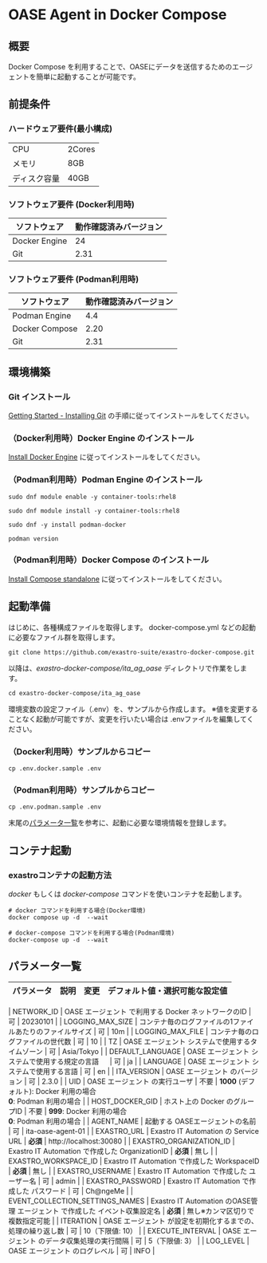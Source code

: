 # OASE Agent in Docker Compose  
## 概要   
Docker Compose を利用することで、OASEにデータを送信するためのエージェントを簡単に起動することが可能です。  

## 前提条件


### ハードウェア要件(最小構成)

|              |        |
| ------------ | ------ |
| CPU          | 2Cores |
| メモリ       | 8GB    |
| ディスク容量 | 40GB   |

### ソフトウェア要件 (Docker利用時)

| ソフトウェア  | 動作確認済みバージョン |
| ------------- | ---------------------- |
| Docker Engine | 24                     |
| Git           | 2.31                   |

### ソフトウェア要件 (Podman利用時)

| ソフトウェア   | 動作確認済みバージョン |
| -------------- | ---------------------- |
| Podman Engine  | 4.4                    |
| Docker Compose | 2.20                   |
| Git            | 2.31                   |

## 環境構築

### Git インストール

[Getting Started - Installing Git](https://git-scm.com/book/en/v2/Getting-Started-Installing-Git) の手順に従ってインストールをしてください。

### （Docker利用時）Docker Engine のインストール

[Install Docker Engine](https://docs.docker.com/engine/install/) に従ってインストールをしてください。

### （Podman利用時）Podman Engine のインストール


```
sudo dnf module enable -y container-tools:rhel8

sudo dnf module install -y container-tools:rhel8

sudo dnf -y install podman-docker

podman version
```

### （Podman利用時）Docker Compose のインストール 

[Install Compose standalone](https://docs.docker.com/compose/install/standalone/#on-linux) に従ってインストールをしてください。

## 起動準備
はじめに、各種構成ファイルを取得します。
docker-compose.yml などの起動に必要なファイル群を取得します。

```
git clone https://github.com/exastro-suite/exastro-docker-compose.git
```

以降は、*exastro-docker-compose/ita_ag_oase* ディレクトリで作業をします。  

```shell
cd exastro-docker-compose/ita_ag_oase
```

環境変数の設定ファイル（.env）を、サンプルから作成します。
※値を変更することなく起動が可能ですが、変更を行いたい場合は .envファイルを編集してください。
### （Docker利用時）サンプルからコピー

```shell
cp .env.docker.sample .env
```

### （Podman利用時）サンプルからコピー

```shell
cp .env.podman.sample .env
```


末尾の[パラメータ一覧](#パラメータ一覧)を参考に、起動に必要な環境情報を登録します。


## コンテナ起動


### exastroコンテナの起動方法
*docker* もしくは *docker-compose* コマンドを使いコンテナを起動します。


```shell
# docker コマンドを利用する場合(Docker環境)
docker compose up -d  --wait  

# docker-compose コマンドを利用する場合(Podman環境)
docker-compose up -d  --wait  
```  


## パラメータ一覧

| パラメータ                           | 説明                                                      | 変更                    | デフォルト値・選択可能な設定値              |
| ----------------------------------- | --------------------------------------------------------- | ---------------------- | ----------------------------------------- |

| NETWORK_ID                          | OASE エージェント で利用する Docker ネットワークのID         | 可                     | 20230101                       |
| LOGGING_MAX_SIZE                    | コンテナ毎のログファイルの1ファイルあたりのファイルサイズ      | 可                     | 10m                            |
| LOGGING_MAX_FILE                    | コンテナ毎のログファイルの世代数                             | 可                     | 10                             |
| TZ                                  | OASE エージェント システムで使用するタイムゾーン              | 可                     | Asia/Tokyo                     |
| DEFAULT_LANGUAGE                    | OASE エージェント システムで使用する規定の言語     　         | 可                     | ja                             |
| LANGUAGE                            | OASE エージェント システムで使用する言語                     | 可                     | en                             |
| ITA_VERSION                         | OASE エージェント のバージョン                              | 可                     | 2.3.0                                     |
| UID                                 | OASE エージェント の実行ユーザ                              | 不要                   | **1000** (デフォルト): Docker 利用の場合<br>**0**: Podman 利用の場合     |
| HOST_DOCKER_GID                     | ホスト上の Docker のグループID                             | 不要                    | **999**: Docker 利用の場合<br>**0**: Podman 利用の場合           |
| AGENT_NAME                          | 起動する OASEエージェントの名前                             | 可                     | ita-oase-agent-01                         |
| EXASTRO_URL                         | Exastro IT Automation の Service URL                      | **必須**               | http://localhost:30080                    |
| EXASTRO_ORGANIZATION_ID             | Exastro IT Automation で作成した OrganizationID            | **必須**               | 無し                                      |
| EXASTRO_WORKSPACE_ID                | Exastro IT Automation で作成した WorkspaceID               | **必須**               | 無し                                      |
| EXASTRO_USERNAME                    | Exastro IT Automation で作成した ユーザー名                 | 可                     | admin                                     |
| EXASTRO_PASSWORD                    | Exastro IT Automation で作成した パスワード                                | 可                     | Ch@ngeMe                                  |
| EVENT_COLLECTION_SETTINGS_NAMES     | Exastro IT Automation のOASE管理 エージェント で作成した イベント収集設定名  | **必須**   | 無し※カンマ区切りで複数指定可能   |
| ITERATION                           | OASE エージェント が設定を初期化するまでの、処理の繰り返し数   | 可                     | 10（下限値: 10）                               |
| EXECUTE_INTERVAL                    | OASE エージェント のデータ収集処理の実行間隔                  | 可                    | 5（下限値: 3）                                  |
| LOG_LEVEL                           | OASE エージェント のログレベル                              | 可                     | INFO                                           |
